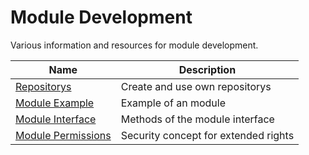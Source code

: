 # Module Development
Various information and resources for module development.

| Name | Description |
| --- | --- |
| [Repositorys](Repositorys.md) | Create and use own repositorys |
| [Module Example](Module%20Example.md) | Example of an module |
| [Module Interface](Module%20Interface.md) | Methods of the module interface |
| [Module Permissions](Module%20Permissions.md) | Security concept for extended rights |